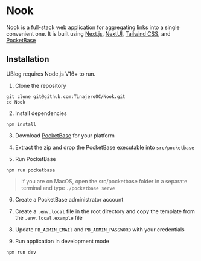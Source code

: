 # Nook

Nook is a full-stack web application for aggregating links into a single convenient one. It is built using [Next.js](https://nextjs.org/), [NextUI](https://nextui.org/), [Tailwind CSS](https://tailwindcss.com/), and [PocketBase](https://pocketbase.io/)

## Installation

UBlog requires Node.js V16+ to run.

1. Clone the repository

```
git clone git@github.com:TinajeroOC/Nook.git
cd Nook
```

2. Install dependencies

```
npm install
```

3. Download [PocketBase](https://pocketbase.io/docs/) for your platform

4. Extract the zip and drop the PocketBase executable into `src/pocketbase`

5. Run PocketBase

```
npm run pocketbase
```

> If you are on MacOS, open the src/pocketbase folder in a separate terminal and type `./pocketbase serve`

6. Create a PocketBase administrator account

7. Create a `.env.local` file in the root directory and copy the template from the `.env.local.example` file

8. Update `PB_ADMIN_EMAIl` and `PB_ADMIN_PASSWORD` with your credentials

9. Run application in development mode

```
npm run dev
```
